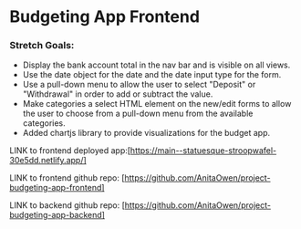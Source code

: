 # Budgeting App Frontend

### Stretch Goals:
- Display the bank account total in the nav bar and is visible on all views.
- Use the date object for the date and the date input type for the form.
- Use a pull-down menu to allow the user to select "Deposit" or "Withdrawal" in order to add or subtract the value.
- Make categories a select HTML element on the new/edit forms to allow the user to choose from a pull-down menu from the available categories.
- Added chartjs library to provide visualizations for the budget app.


LINK to frontend deployed app:[https://main--statuesque-stroopwafel-30e5dd.netlify.app/]

LINK to frontend github repo: [https://github.com/AnitaOwen/project-budgeting-app-frontend]

LINK to backend github repo: 
[https://github.com/AnitaOwen/project-budgeting-app-backend]



